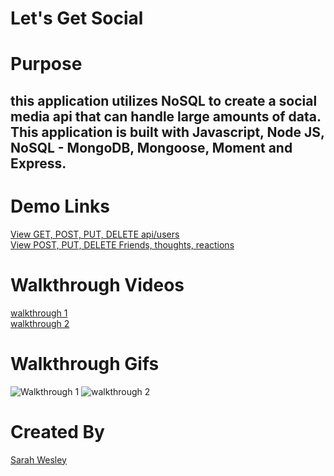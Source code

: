 # Let's Get Social

# Purpose
## this application utilizes NoSQL to create a social media api that can handle large amounts of data. This application is built with Javascript, Node JS, NoSQL - MongoDB, Mongoose, Moment and Express.

# Demo Links
[View GET, POST, PUT, DELETE api/users](https://drive.google.com/file/d/1SIYqq3frBawnOJKFFCECHYTXFjEOG6P0/view)
<br>
[View POST, PUT, DELETE Friends, thoughts, reactions](https://drive.google.com/file/d/1myXpsagmNZkYKy2EHavVanbhcQEIfb4E/view) 

# Walkthrough Videos
[walkthrough 1](./images/_api_users_get_post_put_delete.webm) <br>
[walkthrough 2](./images/friends_thoughts_reactions.webm)

# Walkthrough Gifs
![Walkthrough 1](./images/_api_users_get_post_put_delete.gif)
![walkthrough 2](./images/friends_thoughts_reactions.gif)



# Created By
[Sarah Wesley](https://github.com/sarahwesley/lets-get-social)

